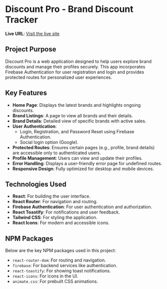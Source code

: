 # Discount Pro - Brand Discount Tracker

**Live URL**: [Visit the live site](https://discount-pro-5424b.web.app/)

## Project Purpose
Discount Pro is a web application designed to help users explore brand discounts and manage their profiles securely. This app incorporates Firebase Authentication for user registration and login and provides protected routes for personalized user experiences.

## Key Features
- **Home Page**: Displays the latest brands and highlights ongoing discounts.
- **Brand Listings**: A page to view all brands and their details.
- **Brand Details**: Detailed view of specific brands with active sales.
- **User Authentication**: 
  - Login, Registration, and Password Reset using Firebase Authentication.
  - Social login option (Google).
- **Protected Routes**: Ensures certain pages (e.g., profile, brand details) are accessible only to authenticated users.
- **Profile Management**: Users can view and update their profiles.
- **Error Handling**: Displays a user-friendly error page for undefined routes.
- **Responsive Design**: Fully optimized for desktop and mobile devices.

## Technologies Used
- **React**: For building the user interface.
- **React Router**: For navigation and routing.
- **Firebase Authentication**: For user authentication and authorization.
- **React Toastify**: For notifications and user feedback.
- **Tailwind CSS**: For styling the application.
- **React Icons**: For modern and accessible icons.

## NPM Packages
Below are the key NPM packages used in this project:
- `react-router-dom`: For routing and navigation.
- `firebase`: For backend services like authentication.
- `react-toastify`: For showing toast notifications.
- `react-icons`: For icons in the UI.
- `animate.css`: For prebuilt CSS animations.
